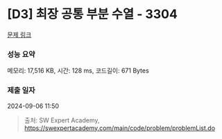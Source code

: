 # [D3] 최장 공통 부분 수열 - 3304 

[문제 링크](https://swexpertacademy.com/main/code/problem/problemDetail.do?contestProbId=AWBOHEx66kIDFAWr) 

### 성능 요약

메모리: 17,516 KB, 시간: 128 ms, 코드길이: 671 Bytes

### 제출 일자

2024-09-06 11:50



> 출처: SW Expert Academy, https://swexpertacademy.com/main/code/problem/problemList.do